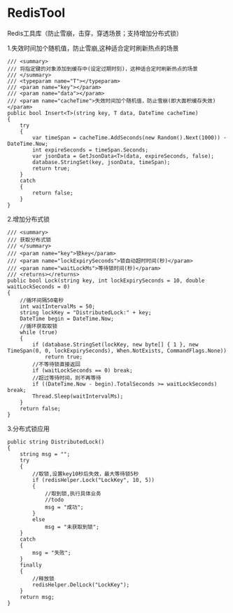 # RedisTool
 Redis工具库（防止雪崩，击穿，穿透场景；支持增加分布式锁）

1.失效时间加个随机值，防止雪崩,这种适合定时刷新热点的场景
    
    /// <summary>
    /// 将指定键的对象添加到缓存中(设定过期时刻)，这种适合定时刷新热点的场景
    /// </summary>
    /// <typeparam name="T"></typeparam>
    /// <param name="key"></param>
    /// <param name="data"></param>
    /// <param name="cacheTime">失效时间加个随机值，防止雪崩(即大面积缓存失效)</param>
    public bool Insert<T>(string key, T data, DateTime cacheTime)
    {
        try
        {
            var timeSpan = cacheTime.AddSeconds(new Random().Next(1000)) - DateTime.Now;
            int expireSeconds = timeSpan.Seconds;
            var jsonData = GetJsonData<T>(data, expireSeconds, false);
            database.StringSet(key, jsonData, timeSpan);
            return true;
        }
        catch
        {
            return false;
        }
    }

2.增加分布式锁

    /// <summary>
    /// 获取分布式锁
    /// </summary>
    /// <param name="key">锁key</param>
    /// <param name="lockExpirySeconds">锁自动超时时间(秒)</param>
    /// <param name="waitLockMs">等待锁时间(秒)</param>
    /// <returns></returns>
    public bool Lock(string key, int lockExpirySeconds = 10, double waitLockSeconds = 0)
    {
        //循环间隔50毫秒
        int waitIntervalMs = 50;
        string lockKey = "DistributedLock:" + key;
        DateTime begin = DateTime.Now;
        //循环获取取锁
        while (true)
        {
            if (database.StringSet(lockKey, new byte[] { 1 }, new TimeSpan(0, 0, lockExpirySeconds), When.NotExists, CommandFlags.None))
                return true;
            //不等待锁直接返回
            if (waitLockSeconds == 0) break;
            //超过等待时间，则不再等待
            if ((DateTime.Now - begin).TotalSeconds >= waitLockSeconds) break;
            Thread.Sleep(waitIntervalMs);
        }
        return false;
    }
    
3.分布式锁应用

    public string DistributedLock()
    {
        string msg = "";
        try
        {
            //取锁,设置key10秒后失效，最大等待锁5秒
            if (redisHelper.Lock("LockKey", 10, 5))
            {
                //取到锁,执行具体业务
                //todo
                msg = "成功";
            }
            else
                msg = "未获取到锁";
        }
        catch
        {
            msg = "失败";
        }
        finally
        {
            //释放锁
            redisHelper.DelLock("LockKey");
        }
        return msg;
    }


